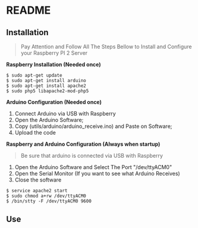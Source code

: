 README
======

Installation
------------
> Pay Attention and Follow All The Steps Bellow to Install and Configure your Raspberry PI 2 Server

**Raspberry Installation (Needed once)**
```
$ sudo apt-get update
$ sudo apt-get install arduino
$ sudo apt-get install apache2
$ sudo php5 libapache2-mod-php5 
```


**Arduino Configuration (Needed once)**

1. Connect Arduino via USB with Raspberry
1. Open the Arduino Software;
1. Copy (utils/arduino/arduino_receive.ino) and Paste on Software;
1. Upload the code



**Raspberry and Arduino Configuration (Always when startup)**

> Be sure that arduino is connected via USB with Raspberry

1. Open the Arduino Software and Select The Port "/dev/ttyACM0"
1. Open the Serial Monitor (If you want to see what Arduino Receives)
1. Close the software

```
$ service apache2 start
$ sudo chmod a+rw /dev/ttyACM0
$ /bin/stty -F /dev/ttyACM0 9600
```


Use
---


